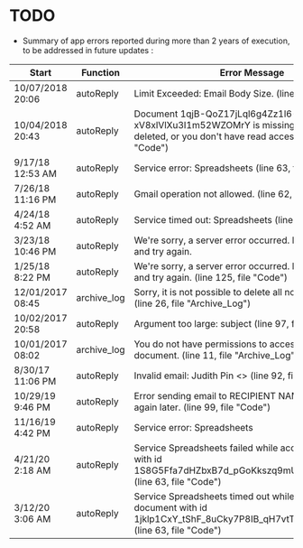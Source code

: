# TODO

- Summary of app errors reported during more than 2 years of execution, to be addressed in future updates :

| Start            | Function    | Error Message                                                                                                                                    | Trigger    | End              |
| ---------------- | ----------- | ------------------------------------------------------------------------------------------------------------------------------------------------ | ---------- | ---------------- |
| 10/07/2018 20:06 | autoReply   | Limit Exceeded: Email Body Size. (line 99, file "Code")                                                                                          | time-based | 10/07/2018 20:06 |
| 10/04/2018 20:43 | autoReply   | Document 1qjB-QoZ17jLql6g4Zz1l6-xV8xlVlXu3I1m52WZOMrY is missing (perhaps it was deleted, or you don't have read access?) (line 22, file "Code") | time-based | 10/04/2018 20:44 |
| 9/17/18 12:53 AM | autoReply   | Service error: Spreadsheets (line 63, file "Code")                                                                                               | time-based | 9/17/18 12:53 AM |
| 7/26/18 11:16 PM | autoReply   | Gmail operation not allowed. (line 62, file "Code")                                                                                              | time-based | 7/26/18 11:16 PM |
| 4/24/18 4:52 AM  | autoReply   | Service timed out: Spreadsheets (line 63, file "Code")                                                                                           | time-based | 4/24/18 4:53 AM  |
| 3/23/18 10:46 PM | autoReply   | We're sorry, a server error occurred. Please wait a bit and try again.                                                                           | time-based | 3/23/18 10:46 PM |
| 1/25/18 8:22 PM  | autoReply   | We're sorry, a server error occurred. Please wait a bit and try again. (line 125, file "Code")                                                   | time-based | 1/25/18 8:24 PM  |
| 12/01/2017 08:45 | archive_log | Sorry, it is not possible to delete all non-frozen rows. (line 26, file "Archive_Log")                                                           | time-based | 12/01/2017 08:45 |
| 10/02/2017 20:58 | autoReply   | Argument too large: subject (line 97, file "Code")                                                                                               | time-based | 10/02/2017 20:58 |
| 10/01/2017 08:02 | archive_log | You do not have permissions to access the requested document. (line 11, file "Archive_Log")                                                      | time-based | 10/01/2017 08:02 |
| 8/30/17 11:06 PM | autoReply   | Invalid email: Judith Pin &lt;&gt; (line 92, file &quot;Code&quot;)                                                                              | time-based | 8/30/17 11:06 PM |
| 10/29/19 9:46 PM | autoReply   | Error sending email to RECIPIENT NAME . Please try again later. (line 99, file "Code")                                                           | time-based | 10/29/19 9:46 PM |
| 11/16/19 4:42 PM | autoReply   | Service error: Spreadsheets                                                                                                                      | time-based | 11/16/19 4:46 PM |
| 4/21/20 2:18 AM  | autoReply   | Service Spreadsheets failed while accessing document with id 1S8G5Ffa7dHZbxB7d_pGoKkszq9mUhAaC3QII2gLftis. (line 63, file "Code")                | time-based | 4/21/20 2:20 AM  |
| 3/12/20 3:06 AM  | autoReply   | Service Spreadsheets timed out while accessing document with id 1jklp1CxY_tShF_8uCky7P8IB_qH7vtTPLnZs56pSdX8. (line 63, file "Code")             | time-based | 3/12/20 3:07 AM  | 
